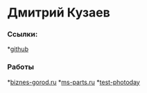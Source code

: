 # Дмитрий Кузаев

### Ссылки:
*[github](https://github.com/dmitriikuzaev)

### Работы
*[biznes-gorod.ru](https://biznes-gorod.ru)
*[ms-parts.ru](http://ms-parts.ru)
*[test-photoday](https://github.com/dmitriikuzaev/test-photoday)
